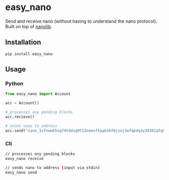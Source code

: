 # easy_nano

Send and receive nano (without having to understand the nano protocol). Built on top of [nanolib]().

## Installation

```
pip install easy_nano
```

## Usage

### Python

```python
from easy_nano import Account

acc = Account()

# processes any pending blocks
acc.recieve()

# sends nano to address
acc.send("nano_1zfnwwk5xq74tddsq9t13oemxfkyqhz6f6jzej3wfqe4q3y39381qtq98dmo", 0.01)
```

### Cli

```bash
// processes any pending blocks
easy_nano receive

// sends nano to address (input via stdin)
easy_nano send
```
